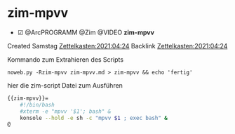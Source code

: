 # zim-mpvv

* ☑ @ArcPROGRAMM @Zim @VIDEO **zim-mpvv**  

Created Samstag [Zettelkasten:2021:04:24]()
Backlink [Zettelkasten:2021:04:24]()

Kommando zum Extrahieren des Scripts

``noweb.py -Rzim-mpvv zim-mpvv.md > zim-mpvv && echo 'fertig'``

hier die zim-script Datei zum Ausführen

~~~bash
{{zim-mpvv}}=
	#!/bin/bash
	#xterm -e "mpvv '$1'; bash" &
	konsole --hold -e sh -c "mpvv $1 ; exec bash" &
@
~~~
